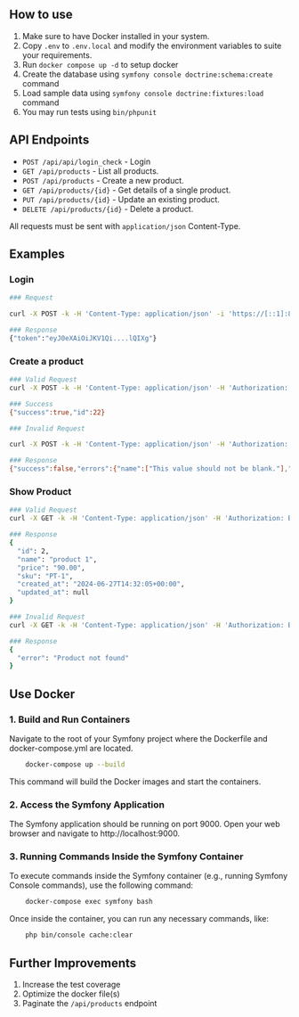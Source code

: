## How to use
1. Make sure to have Docker installed in your system.
2. Copy `.env` to `.env.local` and modify the environment variables to suite your requirements.
3. Run `docker compose up -d` to setup docker
4. Create the database using `symfony console doctrine:schema:create` command
5. Load sample data using  `symfony console doctrine:fixtures:load` command
6. You may run tests using `bin/phpunit`

## API Endpoints

- `POST /api/api/login_check` - Login
- `GET /api/products` - List all products.
- `POST /api/products` - Create a new product.
- `GET /api/products/{id}` - Get details of a single product.
- `PUT /api/products/{id}` - Update an existing product.
- `DELETE /api/products/{id}` - Delete a product.

All requests must be sent with `application/json` Content-Type.

## Examples
### Login
```bash
### Request

curl -X POST -k -H 'Content-Type: application/json' -i 'https://[::1]:8000/api/login_check' --data '{"username": "user@example.com", "password": "secret"}'

### Response
{"token":"eyJ0eXAiOiJKV1Qi....lQIXg"}
```
### Create a product
```bash
### Valid Request
curl -X POST -k -H 'Content-Type: application/json' -H 'Authorization: Bearer eyJ0eXAiOiJKV1Q....SOCPM0GL6Q' -i 'https://[::1]:8000/api/products' --data '{"name": "Sample", "price": 10.2, "sku": "123-ABC"}'

### Success
{"success":true,"id":22}

### Invalid Request

curl -X POST -k -H 'Content-Type: application/json' -H 'Authorization: Bearer eyJ0eXAiOiJKV1QiLCJh....lQIXg' -i 'https://[::1]:8000/api/products' --data '{"name": "", "price": null, "sku": ""}'

### Response
{"success":false,"errors":{"name":["This value should not be blank."],"price":["This value should not be blank."],"sku":["This value should not be blank."]}}
```

### Show Product
```bash
### Valid Request
curl -X GET -k -H 'Content-Type: application/json' -H 'Authorization: Bearer eyJ0eXAiOiJKV1Q....SOCPM0GL6Q' -i 'https://[::1]:8000/api/products/2' --data '{"name": "Sample", "price": 10.2, "sku": "123-ABC"}'

### Response
{
  "id": 2,
  "name": "product 1",
  "price": "90.00",
  "sku": "PT-1",
  "created_at": "2024-06-27T14:32:05+00:00",
  "updated_at": null
}

### Invalid Request
curl -X GET -k -H 'Content-Type: application/json' -H 'Authorization: Bearer eyJ0eXAiOiJKV1QiLCJ....XphSRdSOCPM0GL6Q' -i 'https://[::1]:8000/api/products/21' --data '{"name": "Sample", "price": 10.2, "sku": "123-ABC"}'

### Response
{
  "error": "Product not found"
}
```
## Use Docker

### 1. Build and Run Containers

Navigate to the root of your Symfony project where the Dockerfile and docker-compose.yml are located.

```bash
    docker-compose up --build
```

This command will build the Docker images and start the containers.
### 2. Access the Symfony Application

The Symfony application should be running on port 9000. Open your web browser and navigate to http://localhost:9000.
### 3. Running Commands Inside the Symfony Container

To execute commands inside the Symfony container (e.g., running Symfony Console commands), use the following command:

```bash
    docker-compose exec symfony bash
```

Once inside the container, you can run any necessary commands, like:

```bash
    php bin/console cache:clear
```

## Further Improvements
1. Increase the test coverage
2. Optimize the docker file(s)
3. Paginate the `/api/products` endpoint